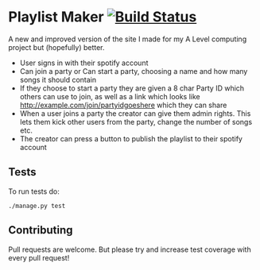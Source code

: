 # Playlist Maker [![Build Status](https://travis-ci.org/RobinStephenson/playlist-maker.svg?branch=master)](https://travis-ci.org/RobinStephenson/playlist-maker)
A new and improved version of the site I made for my A Level computing project but (hopefully) better.

- User signs in with their spotify account
- Can join a party or Can start a party, choosing a name and how many songs it should contain
- If they choose to start a party they are given a 8 char Party ID which others can use to join, as well as a link which looks like http://example.com/join/partyidgoeshere which they can share
- When a user joins a party the creator can give them admin rights. This lets them kick other users from the party, change the number of songs etc.
- The creator can press a button to publish the playlist to their spotify account

## Tests
To run tests do:
```
./manage.py test
```

## Contributing
Pull requests are welcome. But please try and increase test coverage with every pull request!
